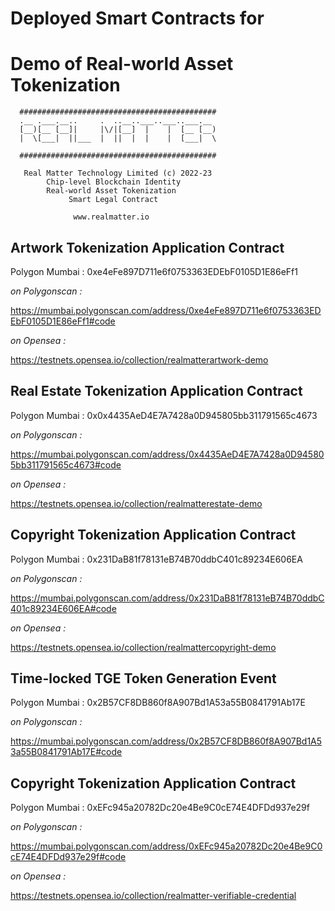 # Deployed Smart Contracts for 
# Demo of Real-world Asset Tokenization

```
  ############################################
  .__ .___.__..     .  ..__..___..___..___.__   
  [__)[__ [__]|     |\/|[__]  |    |  [__ [__)  
  |  \[___|  ||___  |  ||  |  |    |  [___|  \  

  ############################################

   Real Matter Technology Limited (c) 2022-23
        Chip-level Blockchain Identity
        Real-world Asset Tokenization
             Smart Legal Contract

              www.realmatter.io
```

## Artwork Tokenization Application Contract

Polygon Mumbai : 
0xe4eFe897D711e6f0753363EDEbF0105D1E86eFf1

*on Polygonscan :*

https://mumbai.polygonscan.com/address/0xe4eFe897D711e6f0753363EDEbF0105D1E86eFf1#code

*on Opensea :*

https://testnets.opensea.io/collection/realmatterartwork-demo


## Real Estate Tokenization Application Contract

Polygon Mumbai : 
0x0x4435AeD4E7A7428a0D945805bb311791565c4673

  *on Polygonscan :*

  https://mumbai.polygonscan.com/address/0x4435AeD4E7A7428a0D945805bb311791565c4673#code

  *on Opensea :*

  https://testnets.opensea.io/collection/realmatterestate-demo

## Copyright Tokenization Application Contract

Polygon Mumbai : 
0x231DaB81f78131eB74B70ddbC401c89234E606EA

  *on Polygonscan :*

  https://mumbai.polygonscan.com/address/0x231DaB81f78131eB74B70ddbC401c89234E606EA#code

  *on Opensea :*

  https://testnets.opensea.io/collection/realmattercopyright-demo


## Time-locked TGE Token Generation Event

Polygon Mumbai : 
0x2B57CF8DB860f8A907Bd1A53a55B0841791Ab17E

  *on Polygonscan :*

  https://mumbai.polygonscan.com/address/0x2B57CF8DB860f8A907Bd1A53a55B0841791Ab17E#code


## Copyright Tokenization Application Contract

Polygon Mumbai : 
0xEFc945a20782Dc20e4Be9C0cE74E4DFDd937e29f

  *on Polygonscan :*

  https://mumbai.polygonscan.com/address/0xEFc945a20782Dc20e4Be9C0cE74E4DFDd937e29f#code

  *on Opensea :*

  https://testnets.opensea.io/collection/realmatter-verifiable-credential








